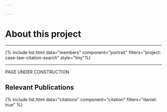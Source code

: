 ```yaml
---

---
```


# About this project

---

{% include list.html data="members" component="portrait" filters="project: case-law-citation-search" style="tiny"%}

---

PAGE UNDER CONSTRUCTION

## Relevant Publications

{% include list.html data="citations" component="citation" filters="daniel: true" %}
